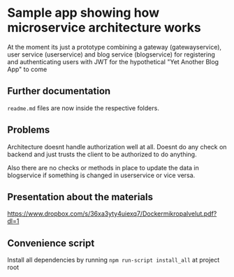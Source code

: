 # Sample app showing how microservice architecture works

At the moment its just a prototype combining a gateway (gatewayservice), user service (userservice) and blog service (blogservice) for registering and authenticating users with JWT for the hypothetical "Yet Another Blog App" to come

## Further documentation

`readme.md` files are now inside the respective folders.

## Problems

Architecture doesnt handle authorization well at all. Doesnt do any check on backend and just trusts the client to be authorized to do anything.

Also there are no checks or methods in place to update the data in blogservice if something is changed in userservice or vice versa. 

## Presentation about the materials

https://www.dropbox.com/s/36xa3yty4uiexq7/Dockermikropalvelut.pdf?dl=1

## Convenience script

Install all dependencies by running `npm run-script install_all` at project root